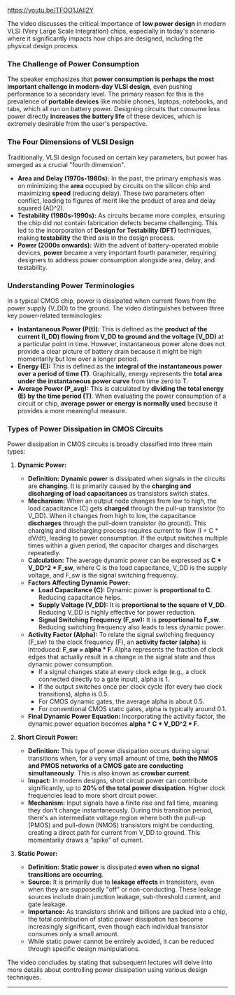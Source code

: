 https://youtu.be/TFOO1JAll2Y

The video discusses the critical importance of **low power design** in modern VLSI (Very Large Scale Integration) chips, especially in today's scenario where it significantly impacts how chips are designed, including the physical design process.

### The Challenge of Power Consumption

The speaker emphasizes that **power consumption is perhaps the most important challenge in modern-day VLSI design**, even pushing performance to a secondary level. The primary reason for this is the prevalence of **portable devices** like mobile phones, laptops, notebooks, and tabs, which all run on battery power. Designing circuits that consume less power directly **increases the battery life** of these devices, which is extremely desirable from the user's perspective.

### The Four Dimensions of VLSI Design

Traditionally, VLSI design focused on certain key parameters, but power has emerged as a crucial "fourth dimension".

*   **Area and Delay (1970s-1980s):** In the past, the primary emphasis was on minimizing the **area** occupied by circuits on the silicon chip and maximizing **speed** (reducing delay). These two parameters often conflict, leading to figures of merit like the product of area and delay squared (AD^2).
*   **Testability (1980s-1990s):** As circuits became more complex, ensuring the chip did not contain fabrication defects became challenging. This led to the incorporation of **Design for Testability (DFT)** techniques, making **testability** the third axis in the design process.
*   **Power (2000s onwards):** With the advent of battery-operated mobile devices, **power** became a very important fourth parameter, requiring designers to address power consumption alongside area, delay, and testability.

### Understanding Power Terminologies

In a typical CMOS chip, power is dissipated when current flows from the power supply (V_DD) to the ground. The video distinguishes between three key power-related terminologies:

*   **Instantaneous Power (P(t)):** This is defined as the **product of the current (I_DD) flowing from V_DD to ground and the voltage (V_DD)** at a particular point in time. However, instantaneous power alone does not provide a clear picture of battery drain because it might be high momentarily but low over a longer period.
*   **Energy (E):** This is defined as the **integral of the instantaneous power over a period of time (T)**. Graphically, energy represents the **total area under the instantaneous power curve** from time zero to T.
*   **Average Power (P_avg):** This is calculated by **dividing the total energy (E) by the time period (T)**. When evaluating the power consumption of a circuit or chip, **average power or energy is normally used** because it provides a more meaningful measure.

### Types of Power Dissipation in CMOS Circuits

Power dissipation in CMOS circuits is broadly classified into three main types:

1.  **Dynamic Power:**
    *   **Definition:** **Dynamic power** is dissipated when signals in the circuits are **changing**. It is primarily caused by the **charging and discharging of load capacitances** as transistors switch states.
    *   **Mechanism:** When an output node changes from low to high, the load capacitance (C) gets **charged** through the pull-up transistor (to V_DD). When it changes from high to low, the capacitance **discharges** through the pull-down transistor (to ground). This charging and discharging process requires current to flow (I = C * dV/dt), leading to power consumption. If the output switches multiple times within a given period, the capacitor charges and discharges repeatedly.
    *   **Calculation:** The average dynamic power can be expressed as **C * V_DD^2 * F_sw**, where C is the load capacitance, V_DD is the supply voltage, and F_sw is the signal switching frequency.
    *   **Factors Affecting Dynamic Power:**
        *   **Load Capacitance (C):** Dynamic power is **proportional to C**. Reducing capacitance helps.
        *   **Supply Voltage (V_DD):** It is **proportional to the square of V_DD**. Reducing V_DD is highly effective for power reduction.
        *   **Signal Switching Frequency (F_sw):** It is **proportional to F_sw**. Reducing switching frequency also leads to less dynamic power.
    *   **Activity Factor (Alpha):** To relate the signal switching frequency (F_sw) to the clock frequency (F), an **activity factor (alpha)** is introduced: **F_sw = alpha * F**. Alpha represents the fraction of clock edges that actually result in a change in the signal state and thus dynamic power consumption.
        *   If a signal changes state at every clock edge (e.g., a clock connected directly to a gate input), alpha is 1.
        *   If the output switches once per clock cycle (for every two clock transitions), alpha is 0.5.
        *   For CMOS dynamic gates, the average alpha is about 0.5.
        *   For conventional CMOS static gates, alpha is typically around 0.1.
    *   **Final Dynamic Power Equation:** Incorporating the activity factor, the dynamic power equation becomes **alpha * C * V_DD^2 * F**.

2.  **Short Circuit Power:**
    *   **Definition:** This type of power dissipation occurs during signal transitions when, for a very small amount of time, **both the NMOS and PMOS networks of a CMOS gate are conducting simultaneously**. This is also known as **crowbar current**.
    *   **Impact:** In modern designs, short circuit power can contribute significantly, up to **20% of the total power dissipation**. Higher clock frequencies lead to more short circuit power.
    *   **Mechanism:** Input signals have a finite rise and fall time, meaning they don't change instantaneously. During this transition period, there's an intermediate voltage region where both the pull-up (PMOS) and pull-down (NMOS) transistors might be conducting, creating a direct path for current from V_DD to ground. This momentarily draws a "spike" of current.

3.  **Static Power:**
    *   **Definition:** **Static power** is dissipated **even when no signal transitions are occurring**.
    *   **Source:** It is primarily due to **leakage effects** in transistors, even when they are supposedly "off" or non-conducting. These leakage sources include drain junction leakage, sub-threshold current, and gate leakage.
    *   **Importance:** As transistors shrink and billions are packed into a chip, the total contribution of static power dissipation has become increasingly significant, even though each individual transistor consumes only a small amount.
    *   While static power cannot be entirely avoided, it can be reduced through specific design manipulations.

The video concludes by stating that subsequent lectures will delve into more details about controlling power dissipation using various design techniques.

---


